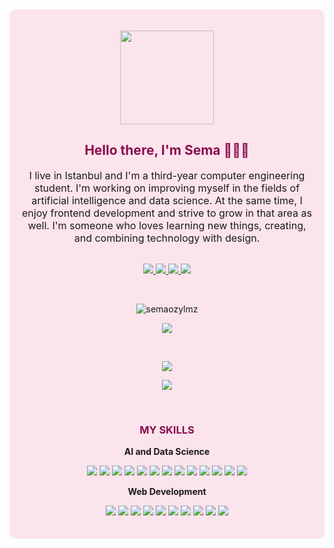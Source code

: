 <div style="background-color:#FCE4EC; padding:20px; border-radius:10px;" align="center">

  <!-- GIF -->
  <p>
    <img src="https://media.giphy.com/media/2IudUHdI075HL02Pkk/giphy.gif" width="150" height="auto" />
  </p>

  <!-- Başlık -->
  <h2 style="color:#880E4F;">Hello there, I'm Sema 👩🏻‍💻</h2>
  
  <!-- Açıklama -->
  <p style="max-width:600px; margin:auto; font-size:16px;">
    I live in Istanbul and I'm a third-year computer engineering student. I'm working on improving myself in the fields of artificial intelligence and data science. At the same time, I enjoy frontend development and strive to grow in that area as well. I'm someone who loves learning new things, creating, and combining technology with design.
  </p>

  <!-- Sosyal Bağlantılar -->
  <br>
  <p align="center">
    <a href="https://github.com/semaozylmz">
      <img src="https://img.shields.io/badge/GitHub-semaozylmz-ffb6c1?style=for-the-badge&logo=github" />
    </a>
    <a href="https://www.linkedin.com/in/sema-nur-ozyilmaz0903/">
      <img src="https://img.shields.io/badge/LinkedIn-Sema%20Nur%20Özyılmaz-ffb6c1?style=for-the-badge&logo=linkedin" />
    </a>
    <a href="https://www.kaggle.com/semaozyilmaz">
      <img src="https://img.shields.io/badge/Kaggle-semaozyilmaz-ffb6c1?style=for-the-badge&logo=kaggle" />
    </a>
    <a href="https://medium.com/@ssozylmz">
      <img src="https://img.shields.io/badge/Medium-@ssozylmz-ffb6c1?style=for-the-badge&logo=medium" />
    </a>
  </p>

  <!-- Profil Görüntülenme Sayısı -->
  <br>
  <p align="center">
    <img src="https://komarev.com/ghpvc/?username=semaozylmz&label=Profile%20views&color=ffb6c1&style=flat" alt="semaozylmz" />
  </p>

  <!-- Özel Rozet -->
  <p align="center">
    <img src="https://img.shields.io/badge/🌸-Frontend%20Lover-ffb6c1?style=flat" />
  </p>

  <!-- GitHub İstatistikleri -->
  <br>
  <p align="center">
    <img src="https://github-readme-stats.vercel.app/api?username=semaozylmz&show_icons=true&theme=rose_pine&hide_border=true" />
  </p>

  <!-- En Çok Kullanılan Diller -->
  <p align="center">
    <img src="https://github-readme-stats.vercel.app/api/top-langs/?username=semaozylmz&layout=compact&theme=rose_pine&hide_border=true" />
  </p>

  <!-- Yetenekler -->
  <br>
  <h3 style="color:#880E4F;"> MY SKILLS </h3>

  <!-- Veri Bilimi ve AI -->
  <p><strong> AI and Data Science </strong></p>
  <p>
    <img src="https://img.shields.io/badge/Python-ffb6c1?style=flat&logo=python&logoColor=white"/>
    <img src="https://img.shields.io/badge/R-ffb6c1?style=flat&logo=r&logoColor=white"/>
    <img src="https://img.shields.io/badge/Machine%20Learning-ffb6c1?style=flat"/>
    <img src="https://img.shields.io/badge/NLP-ffb6c1?style=flat"/>
    <img src="https://img.shields.io/badge/Deep%20Learning-ffb6c1?style=flat"/>
    <img src="https://img.shields.io/badge/Computer%20Vision-ffb6c1?style=flat"/>
    <img src="https://img.shields.io/badge/OpenCV-ffb6c1?style=flat&logo=opencv&logoColor=white"/>
    <img src="https://img.shields.io/badge/scikit--learn-ffb6c1?style=flat&logo=scikit-learn&logoColor=white"/>
    <img src="https://img.shields.io/badge/Matplotlib-ffb6c1?style=flat&logo=matplotlib"/>
    <img src="https://img.shields.io/badge/Pandas-ffb6c1?style=flat&logo=pandas"/>
    <img src="https://img.shields.io/badge/Numpy-ffb6c1?style=flat&logo=numpy"/>
    <img src="https://img.shields.io/badge/PyTorch-ffb6c1?style=flat&logo=pytorch"/>
    <img src="https://img.shields.io/badge/TensorFlow-ffb6c1?style=flat&logo=tensorflow"/>
  </p>

  <!-- Web Geliştirme -->
  <p><strong> Web Development</strong></p>
  <p>
    <img src="https://img.shields.io/badge/React-ffb6c1?style=flat&logo=react"/>
    <img src="https://img.shields.io/badge/Next.js-ffb6c1?style=flat&logo=next.js"/>
    <img src="https://img.shields.io/badge/Node.js-ffb6c1?style=flat&logo=node.js"/>
    <img src="https://img.shields.io/badge/Electron.js-ffb6c1?style=flat&logo=electron"/>
    <img src="https://img.shields.io/badge/HTML-ffb6c1?style=flat&logo=html5"/>
    <img src="https://img.shields.io/badge/CSS-ffb6c1?style=flat&logo=css3"/>
    <img src="https://img.shields.io/badge/JavaScript-ffb6c1?style=flat&logo=javascript"/>
    <img src="https://img.shields.io/badge/jQuery-ffb6c1?style=flat&logo=jquery"/>
    <img src="https://img.shields.io/badge/Bootstrap-ffb6c1?style=flat&logo=bootstrap"/>
    <img src="https://img.shields.io/badge/TailwindCSS-ffb6c1?style=flat&logo=tailwind-css"/>
  </p>

</div>
